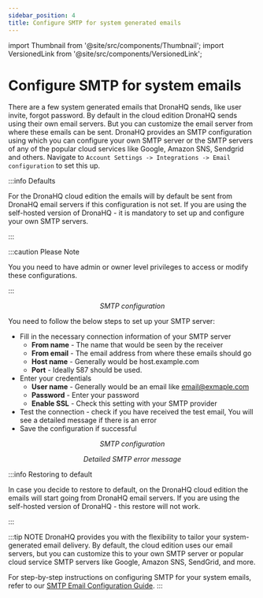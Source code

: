 ```yaml
---
sidebar_position: 4
title: Configure SMTP for system generated emails
---
```


import Thumbnail from '@site/src/components/Thumbnail';
import VersionedLink from '@site/src/components/VersionedLink';

# Configure SMTP for system emails

There are a few system generated emails that DronaHQ sends, like user invite, forgot password. By default in the cloud edition DronaHQ sends using their own email servers. But you can customize the email server from where these emails can be sent. DronaHQ provides an SMTP configuration using which you can configure your own SMTP server or the SMTP servers of any of the popular cloud services like Google, Amazon SNS, Sendgrid and others. Navigate to `Account Settings -> Integrations -> Email configuration` to set this up. 

:::info Defaults

For the DronaHQ cloud edition the emails will by default be sent from DronaHQ email servers if this configuration is not set. If you are using the self-hosted version of DronaHQ - it is mandatory to set up and configure your own SMTP servers.

:::

:::caution Please Note

You you need to have admin or owner level privileges to access or modify these configurations.

:::

<figure>
  <Thumbnail src="/img/org-management/email-config.png" alt="Email configuration" width='100%'/>
  <figcaption align = "center"><i>SMTP configuration</i></figcaption>
</figure>

You need to follow the below steps to set up your SMTP server:
- Fill in the necessary connection information of your SMTP server
    - **From name** - The name that would be seen by the receiver
    - **From email** - The email address from where these emails should go
    - **Host name** - Generally would be host.example.com 
    - **Port** - Ideally 587 should be used.
- Enter your credentials
    - **User name** - Generally would be an email like email@exmaple.com
    - **Password** - Enter your password
    - **Enable SSL** - Check this setting with your SMTP provider
- Test the connection - check if you have received the test email, You will see a detailed message if there is an error
- Save the configuration if successful

<figure>
  <Thumbnail src="/img/org-management/SMTP-config.png" alt="SMTP configuration" width='100%'/>
  <figcaption align = "center"><i>SMTP configuration</i></figcaption>
</figure>

<figure>
  <Thumbnail src="/img/org-management/SMTP-error.png" alt="SMTP error" width='100%'/>
  <figcaption align = "center"><i>Detailed SMTP error message</i></figcaption>
</figure>

:::info Restoring to default

In case you decide to restore to default, on the DronaHQ cloud edition the emails will start going from DronaHQ email servers. If you are using the self-hosted version of DronaHQ - this restore will not work.

:::


:::tip NOTE
DronaHQ provides you with the flexibility to tailor your system-generated email delivery. By default, the cloud edition uses our email servers, but you can customize this to your own SMTP server or popular cloud service SMTP servers like Google, Amazon SNS, SendGrid, and more.

For step-by-step instructions on configuring SMTP for your system emails, refer to our [SMTP Email Configuration Guide](/building-apps-guides/guide-to-smtp-email-configuration-with-popular-email-providers). 
:::
